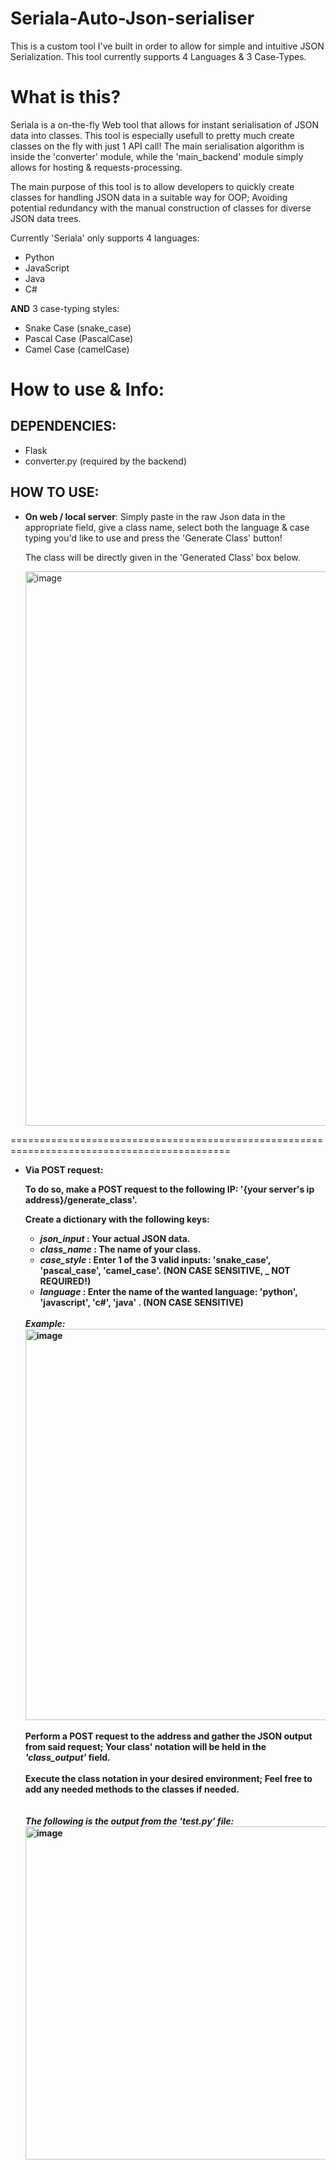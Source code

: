 # Seriala-Auto-Json-serialiser
This is a custom tool I've built in order to allow for simple and intuitive JSON Serialization. This tool currently supports 4 Languages &amp; 3 Case-Types.

# What is this?
Seriala is a on-the-fly Web tool that allows for instant serialisation of JSON data into classes. This tool is especially usefull to pretty much create classes on the fly with just 1 API call! The main serialisation algorithm is inside the 'converter' module, while the 'main_backend' module simply allows for hosting & requests-processing.

The main purpose of this tool is to allow developers to quickly create classes for handling JSON data in a suitable way for OOP; Avoiding potential redundancy with the manual construction of classes for diverse JSON data trees. 

Currently 'Seriala' only supports 4 languages:
 * Python
 * JavaScript
 * Java
 * C#
   
<b>AND</b> 3 case-typing styles:
 * Snake Case (snake_case)
 * Pascal Case (PascalCase)
 * Camel Case (camelCase)


# How to use & Info:
## DEPENDENCIES:
* Flask
* converter.py (required by the backend)


## HOW TO USE:
* <b>On web / local server</b>:
    Simply paste in the raw Json data in the appropriate field, give a class name, select both the language & case typing you'd like to use and press the
    'Generate Class' button!

  The class will be directly given in the 'Generated Class' box below.

  <img width="887" alt="image" src="https://github.com/user-attachments/assets/ceca379f-0d46-4309-95e4-86f8fab4c628">

============================================================================================


* <b>Via POST request<b>:
  
    To do so, make a POST request to the following IP: '{your server's ip address}/generate_class'.
  
    Create a dictionary with the following keys:
    * <i>json_input</i> : Your actual JSON data.
    * <i>class_name</i> : The name of your class.
    * <i>case_style</i> : Enter 1 of the 3 valid inputs: 'snake_case', 'pascal_case', 'camel_case'. <b>(NON CASE SENSITIVE, _ NOT REQUIRED!)</b>
    * <i>language</i> : Enter the name of the wanted language: 'python', 'javascript', 'c#', 'java'  . <b>(NON CASE SENSITIVE)</b>
   <br>
  <i> Example: </i> <img width="626" alt="image" src="https://github.com/user-attachments/assets/97cd1bd6-d0f7-4123-8372-5dabb600b192">
   <br>
   <br>
    Perform a POST request to the address and gather the JSON output from said request; Your class' notation will be held in the <i>'class_output'</i> field.
   <br>
   <br>
    Execute the class notation in your desired environment; Feel free to add any needed methods to the classes if needed.
   <br>
   <br>
   <br>
    <i> The following is the output from the 'test.py' file:</i>


    <img width="533" alt="image" src="https://github.com/user-attachments/assets/08af3903-50d6-42bc-9730-d97f5dc42eef">


    
  
  




 
